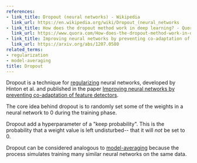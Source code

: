 ```yaml
---
references:
- link_title: Dropout (neural networks) - Wikipedia
  link_url: https://en.wikipedia.org/wiki/Dropout_(neural_networks
- link_title: How does the dropout method work in deep learning? - Quora
  link_url: https://www.quora.com/How-does-the-dropout-method-work-in-deep-learning
- link_title: Improving neural networks by preventing co-adaptation of feature detectors
  link_url: https://arxiv.org/abs/1207.0580
related_terms:
- regularization
- model-averaging
title: Dropout
---
```

Dropout is a technique for [regularizing](/terms/regularization)
neural networks, developed by Hinton et al. and published
in the paper [Improving neural networks by preventing co-adaptation of feature detectors](https://arxiv.org/abs/1207.0580).

The core idea behind dropout is to randomly set some of the weights
in a neural network to $0$ during the training phase.

Dropout add a hyperparameter of a "keep probability". This is
the probability that a weight value is left undisturbed--
that it will *not* be set to $0$.

Dropout can be considered analogous to [model-averaging](/terms/model-averaging) because the process simulates training
many similar neural networks on the same data.